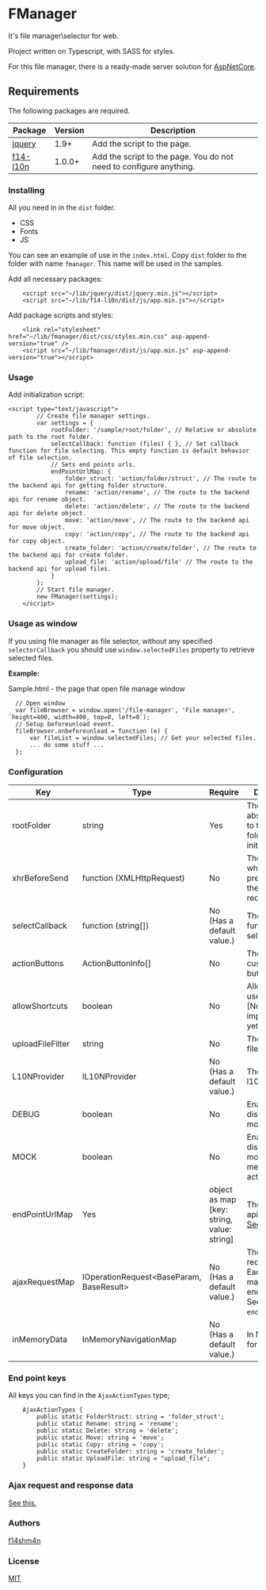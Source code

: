 # FManager

It's file manager\selector for web. 

Project written on Typescript, with SASS for styles.

For this file manager, there is a ready-made server solution for [AspNetCore](https://github.com/f14shm4n/f14.AspNetCore.FileManager).

## Requirements

The following packages are required.

| Package | Version | Description |
|---------|---------|-------------|
| [jquery](https://jquery.com/) | 1.9+ | Add the script to the page. |
| [f14-l10n](https://github.com/f14shm4n/f14.l10n-ts) | 1.0.0+ | Add the script to the page. You do not need to configure anything. |

### Installing

All you need in in the `dist` folder.

* CSS
* Fonts
* JS

You can see an example of use in the `index.html`. Copy `dist` folder to the folder with name `fmanager`. This name will be used in the samples.

Add all necessary packages:

```
    <script src="~/lib/jquery/dist/jquery.min.js"></script>
    <script src="~/lib/f14-l10n/dist/js/app.min.js"></script>
```

Add package scripts and styles:

```
    <link rel="stylesheet" href="~/lib/fmanager/dist/css/styles.min.css" asp-append-version="true" />
    <script src="~/lib/fmanager/dist/js/app.min.js" asp-append-version="true"></script>
```

### Usage

Add initialization script:

```
<script type="text/javascript">
        // Create file manager settings.
        var settings = {
            rootFolder: '/sample/root/folder', // Relative or absolute path to the root folder.
            selectCallback: function (files) { }, // Set callback function for file selecting. This empty function is default behavior of file selection.           
            // Sets end points urls.
            endPointUrlMap: {
                folder_struct: 'action/folder/struct', // The route to the backend api for getting folder structure.
                rename: 'action/rename', // The route to the backend api for rename object.
                delete: 'action/delete', // The route to the backend api for delete object.
                move: 'action/move', // The route to the backend api for move object.
                copy: 'action/copy', // The route to the backend api for copy object.
                create_folder: 'action/create/folder', // The route to the backend api for create folder.
                upload_file: 'action/upload/file' // The route to the backend api for upload files.
            }
        };
        // Start file manager.
        new FManager(settings);
    </script>
```

### Usage as window

If you using file manager as file selector, without any specified `selectorCallback` you should use `window.selectedFiles` property to retrieve selected files.

**Example:**

Sample.html - the page that open file manage window

```
  // Open window
  var fileBrowser = window.open('/file-manager', 'File manager', `height=400, width=400, top=0, left=0`);
  // Setup beforeunload event.
  fileBrowser.onbeforeunload = function (e) {
      var fileList = window.selectedFiles; // Get your selected files.
      ... do some stuff ...
  };
```

### Configuration

| Key | Type | Require | Description |
|-----|------|---------|-------------|
| rootFolder | string | Yes | The relative or absolute path to the root folder. This is initial folder. |
| xhrBeforeSend | function (XMLHttpRequest) | No | The function by which you can pre-configure the Ajax request. |
| selectCallback | function (string[]) | No (Has a default value.) | The callback function for file selecting. |
| actionButtons | ActionButtonInfo[] | No | The array with custom action buttons. |
| allowShortcuts | boolean | No | Allow or not to use shortcust. [Not implemented yet.] |
| uploadFileFilter | string | No | The upload files filter. [See](https://www.w3schools.com/tags/att_input_accept.asp) |
| L10NProvider | IL10NProvider | No (Has a default value.) | The l10nProvider. |
| DEBUG | boolean | No | Enable or disable debug mode. |
| MOCK | boolean | No | Enable or disable mock mode. In memory actions. |
| endPointUrlMap | Yes | object as map [key: string, value: string] | The end point api urls map. [See keys](#end-point-keys) |
| ajaxRequestMap | IOperationRequest<BaseParam, BaseResult> | No (Has a default value.) | The ajax requests map. Each request is mapped to the end address. See `endPointUrlMap`. |
| inMemoryData | InMemoryNavigationMap | No (Has a default value.) | In Memory map for mock. |

### End point keys

All keys you can find in the `AjaxActionTypes` type;

```
    AjaxActionTypes {
        public static FolderStruct: string = 'folder_struct';
        public static Rename: string = 'rename';
        public static Delete: string = 'delete';
        public static Move: string = 'move';
        public static Copy: string = 'copy';
        public static CreateFolder: string = 'create_folder';
        public static UploadFile: string = "upload_file";
    }
```

### Ajax request and response data

[See this.](https://github.com/f14shm4n/f14.AspNetCore.FileManager/blob/master/JsonFormat.md)

### Authors

[f14shm4n](https://github.com/f14shm4n)

### License

[MIT](https://opensource.org/licenses/MIT)
